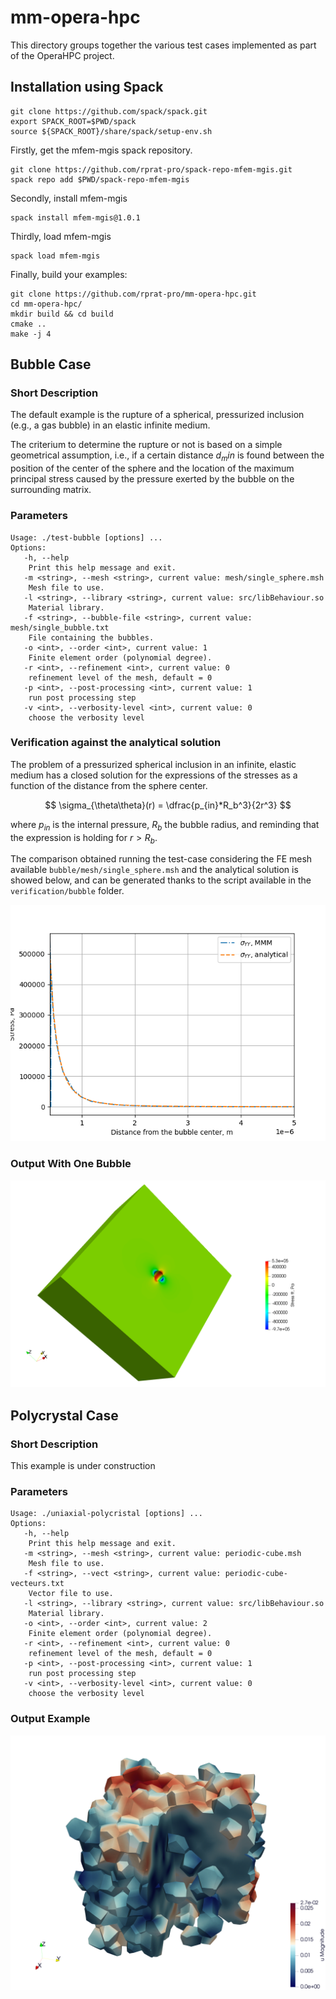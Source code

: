 # mm-opera-hpc

This directory groups together the various test cases implemented as part of the OperaHPC project.

## Installation using Spack

```
git clone https://github.com/spack/spack.git
export SPACK_ROOT=$PWD/spack
source ${SPACK_ROOT}/share/spack/setup-env.sh
```

Firstly, get the mfem-mgis spack repository.

```
git clone https://github.com/rprat-pro/spack-repo-mfem-mgis.git
spack repo add $PWD/spack-repo-mfem-mgis
```

Secondly, install mfem-mgis

```
spack install mfem-mgis@1.0.1
```

Thirdly, load mfem-mgis

```
spack load mfem-mgis
```

Finally, build your examples:

```
git clone https://github.com/rprat-pro/mm-opera-hpc.git
cd mm-opera-hpc/
mkdir build && cd build
cmake ..
make -j 4
```


## Bubble Case 

### Short Description

The default example is the rupture of a spherical, pressurized inclusion (e.g., a gas bubble) in an elastic infinite medium.

The criterium to determine the rupture or not is based on a simple geometrical assumption, i.e., if a certain distance $d_min$ is found between the position of the center of the sphere and the location of the maximum principal stress caused by the pressure exerted by the bubble on the surrounding matrix.

### Parameters

```
Usage: ./test-bubble [options] ...
Options:
   -h, --help
	Print this help message and exit.
   -m <string>, --mesh <string>, current value: mesh/single_sphere.msh
	Mesh file to use.
   -l <string>, --library <string>, current value: src/libBehaviour.so
	Material library.
   -f <string>, --bubble-file <string>, current value: mesh/single_bubble.txt
	File containing the bubbles.
   -o <int>, --order <int>, current value: 1
	Finite element order (polynomial degree).
   -r <int>, --refinement <int>, current value: 0
	refinement level of the mesh, default = 0
   -p <int>, --post-processing <int>, current value: 1
	run post processing step
   -v <int>, --verbosity-level <int>, current value: 0
	choose the verbosity level
```

### Verification against the analytical solution

The problem of a pressurized spherical inclusion in an infinite, elastic medium has a closed solution for the expressions of the stresses as a function of the distance from the sphere center. 

$$
\sigma_{\theta\theta}(r) = \dfrac{p_{in}*R_b^3}{2r^3}
$$

where $p_{in}$ is the internal pressure, $R_b$ the bubble radius, and reminding that the expression is holding for $r>R_b$.

The comparison obtained running the test-case considering the FE mesh available `bubble/mesh/single_sphere.msh` and the analytical solution is showed below, and can be generated thanks to the script available in the `verification/bubble` folder.

![Bubble Case](/img/bubble/comparison_analytical_mmm.png)

### Output With One Bubble

![Bubble Case](/img/bubble/bubble.png)

## Polycrystal Case

### Short Description

This example is under construction


### Parameters

```
Usage: ./uniaxial-polycristal [options] ...
Options:
   -h, --help
	Print this help message and exit.
   -m <string>, --mesh <string>, current value: periodic-cube.msh
	Mesh file to use.
   -f <string>, --vect <string>, current value: periodic-cube-vecteurs.txt
	Vector file to use.
   -l <string>, --library <string>, current value: src/libBehaviour.so
	Material library.
   -o <int>, --order <int>, current value: 2
	Finite element order (polynomial degree).
   -r <int>, --refinement <int>, current value: 0
	refinement level of the mesh, default = 0
   -p <int>, --post-processing <int>, current value: 1
	run post processing step
   -v <int>, --verbosity-level <int>, current value: 0
	choose the verbosity level
```

### Output Example

![Bubble Case](/img/polycrystal/polycrystal.png)
